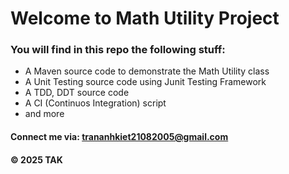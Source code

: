 # Welcome to Math Utility Project

### You will find in this repo the following stuff:

* A Maven source code to demonstrate the Math Utility class
* A Unit Testing source code using Junit Testing Framework
* A TDD, DDT source code
* A CI (Continuos Integration) script
* and more

#### Connect me via: trananhkiet21082005@gmail.com
#### &#169; 2025 TAK

